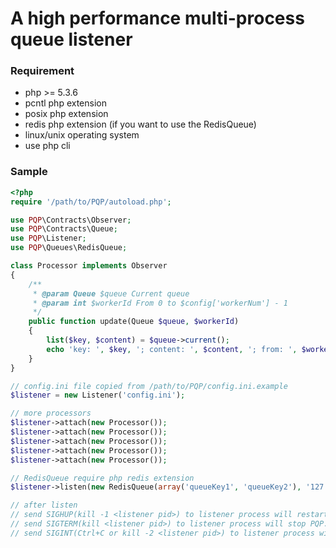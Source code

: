 # A high performance multi-process queue listener

### Requirement

* php >= 5.3.6
* pcntl php extension
* posix php extension
* redis php extension (if you want to use the RedisQueue)
* linux/unix operating system
* use php cli

### Sample

```php
<?php
require '/path/to/PQP/autoload.php';

use PQP\Contracts\Observer;
use PQP\Contracts\Queue;
use PQP\Listener;
use PQP\Queues\RedisQueue;

class Processor implements Observer
{
    /**
     * @param Queue $queue Current queue
     * @param int $workerId From 0 to $config['workerNum'] - 1
     */
    public function update(Queue $queue, $workerId)
    {
        list($key, $content) = $queue->current();
        echo 'key: ', $key, '; content: ', $content, '; from: ', $workerId, PHP_EOL;
    }
}

// config.ini file copied from /path/to/PQP/config.ini.example
$listener = new Listener('config.ini');

// more processors
$listener->attach(new Processor());
$listener->attach(new Processor());
$listener->attach(new Processor());
$listener->attach(new Processor());
$listener->attach(new Processor());

// RedisQueue require php redis extension
$listener->listen(new RedisQueue(array('queueKey1', 'queueKey2'), '127.0.0.1'));

// after listen
// send SIGHUP(kill -1 <listener pid>) to listener process will restart all workers.
// send SIGTERM(kill <listener pid>) to listener process will stop PQP.
// send SIGINT(Ctrl+C or kill -2 <listener pid>) to listener process will stop PQP.
```